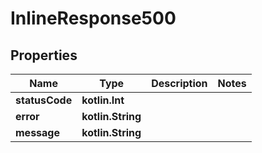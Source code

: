 
# InlineResponse500

## Properties
Name | Type | Description | Notes
------------ | ------------- | ------------- | -------------
**statusCode** | **kotlin.Int** |  | 
**error** | **kotlin.String** |  | 
**message** | **kotlin.String** |  | 



